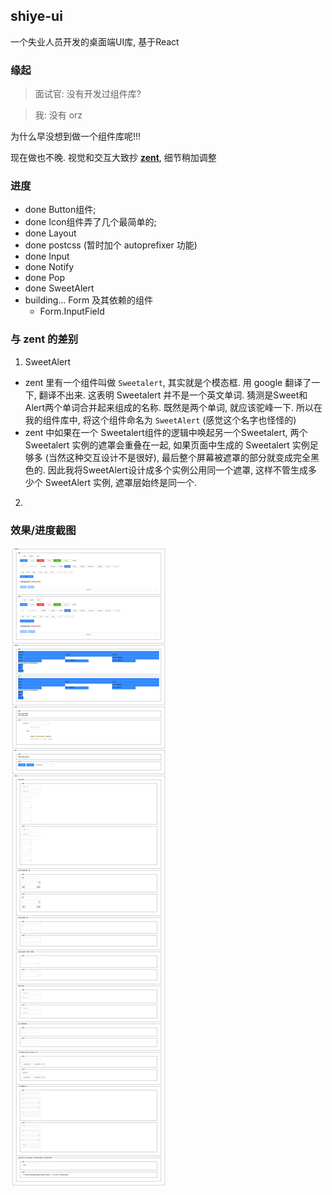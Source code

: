 ## shiye-ui

一个失业人员开发的桌面端UI库, 基于React

### 缘起

> 面试官: 没有开发过组件库?

> 我: 没有 orz

为什么早没想到做一个组件库呢!!!

现在做也不晚. 视觉和交互大致抄 [**zent**](https://youzan.github.io/zent/), 细节稍加调整

### 进度
- done Button组件;
- done Icon组件弄了几个最简单的;
- done Layout
- done postcss (暂时加个 autoprefixer 功能)
- done Input
- done Notify
- done Pop
- done SweetAlert
- building... Form 及其依赖的组件
  - Form.InputField

### 与 zent 的差别

1. SweetAlert
- zent 里有一个组件叫做 `Sweetalert`, 其实就是个模态框. 用 google 翻译了一下, 翻译不出来. 这表明 Sweetalert 并不是一个英文单词. 猜测是Sweet和Alert两个单词合并起来组成的名称. 既然是两个单词, 就应该驼峰一下. 所以在我的组件库中, 将这个组件命名为 `SweetAlert` (感觉这个名字也怪怪的)
- zent 中如果在一个 Sweetalert组件的逻辑中唤起另一个Sweetalert, 两个 Sweetalert 实例的遮罩会重叠在一起, 如果页面中生成的 Sweetalert 实例足够多 (当然这种交互设计不是很好), 最后整个屏幕被遮罩的部分就变成完全黑色的. 因此我将SweetAlert设计成多个实例公用同一个遮罩, 这样不管生成多少个 SweetAlert 实例, 遮罩层始终是同一个.

2.
### 效果/进度截图

![总进度图](./images/total-progress.min.jpg)

